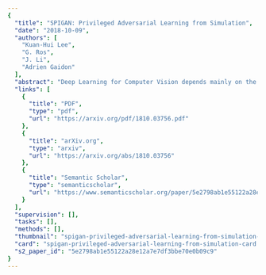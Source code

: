 ```yaml
---
{
  "title": "SPIGAN: Privileged Adversarial Learning from Simulation",
  "date": "2018-10-09",
  "authors": [
    "Kuan-Hui Lee",
    "G. Ros",
    "J. Li",
    "Adrien Gaidon"
  ],
  "abstract": "Deep Learning for Computer Vision depends mainly on the source of supervision.Photo-realistic simulators can generate large-scale automatically labeled syntheticdata, but introduce a domain gap negatively impacting performance. We propose anew unsupervised domain adaptation algorithm, called SPIGAN, relying on Sim-ulator Privileged Information (PI) and Generative Adversarial Networks (GAN).We use internal data from the simulator as PI during the training of a target tasknetwork. We experimentally evaluate our approach on semantic segmentation. Wetrain the networks on real-world Cityscapes and Vistas datasets, using only unla-beled real-world images and synthetic labeled data with z-buffer (depth) PI fromthe SYNTHIA dataset. Our method improves over no adaptation and state-of-the-art unsupervised domain adaptation techniques.",
  "links": [
    {
      "title": "PDF",
      "type": "pdf",
      "url": "https://arxiv.org/pdf/1810.03756.pdf"
    },
    {
      "title": "arXiv.org",
      "type": "arxiv",
      "url": "https://arxiv.org/abs/1810.03756"
    },
    {
      "title": "Semantic Scholar",
      "type": "semanticscholar",
      "url": "https://www.semanticscholar.org/paper/5e2798ab1e55122a28e12a7e7df3bbe70e0b09c9"
    }
  ],
  "supervision": [],
  "tasks": [],
  "methods": [],
  "thumbnail": "spigan-privileged-adversarial-learning-from-simulation-thumb.jpg",
  "card": "spigan-privileged-adversarial-learning-from-simulation-card.jpg",
  "s2_paper_id": "5e2798ab1e55122a28e12a7e7df3bbe70e0b09c9"
}
---
```


